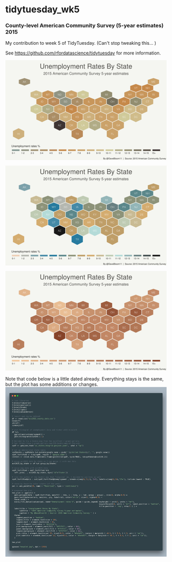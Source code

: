 # tidytuesday_wk5
### County-level American Community Survey (5-year estimates) 2015

My contribution to week 5 of TidyTuesday. (Can't stop tweaking this... )

See https://github.com/rfordatascience/tidytuesday for more information.



![First](hexplot.jpg)

![Second version](hexplot2.jpg)

![Third version](hexplot_alt.jpg)

Note that code below is a little dated already. Everything stays is the same, but the plot has some additions or changes.
![code via carbon](carbon.png)